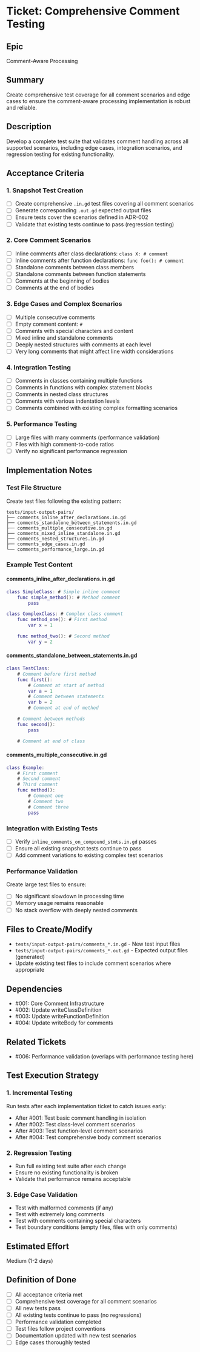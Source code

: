 # Ticket: Comprehensive Comment Testing

## Epic
Comment-Aware Processing

## Summary
Create comprehensive test coverage for all comment scenarios and edge cases to ensure the comment-aware processing implementation is robust and reliable.

## Description
Develop a complete test suite that validates comment handling across all supported scenarios, including edge cases, integration scenarios, and regression testing for existing functionality.

## Acceptance Criteria

### 1. Snapshot Test Creation
- [ ] Create comprehensive `.in.gd` test files covering all comment scenarios
- [ ] Generate corresponding `.out.gd` expected output files
- [ ] Ensure tests cover the scenarios defined in ADR-002
- [ ] Validate that existing tests continue to pass (regression testing)

### 2. Core Comment Scenarios
- [ ] Inline comments after class declarations: `class X: # comment`
- [ ] Inline comments after function declarations: `func foo(): # comment`
- [ ] Standalone comments between class members
- [ ] Standalone comments between function statements
- [ ] Comments at the beginning of bodies
- [ ] Comments at the end of bodies

### 3. Edge Cases and Complex Scenarios
- [ ] Multiple consecutive comments
- [ ] Empty comment content: `#`
- [ ] Comments with special characters and content
- [ ] Mixed inline and standalone comments
- [ ] Deeply nested structures with comments at each level
- [ ] Very long comments that might affect line width considerations

### 4. Integration Testing
- [ ] Comments in classes containing multiple functions
- [ ] Comments in functions with complex statement blocks
- [ ] Comments in nested class structures
- [ ] Comments with various indentation levels
- [ ] Comments combined with existing complex formatting scenarios

### 5. Performance Testing
- [ ] Large files with many comments (performance validation)
- [ ] Files with high comment-to-code ratios
- [ ] Verify no significant performance regression

## Implementation Notes

### Test File Structure
Create test files following the existing pattern:
```
tests/input-output-pairs/
├── comments_inline_after_declarations.in.gd
├── comments_standalone_between_statements.in.gd
├── comments_multiple_consecutive.in.gd
├── comments_mixed_inline_standalone.in.gd
├── comments_nested_structures.in.gd
├── comments_edge_cases.in.gd
└── comments_performance_large.in.gd
```

### Example Test Content

#### comments_inline_after_declarations.in.gd
```gd
class SimpleClass: # Simple inline comment
    func simple_method(): # Method comment
        pass

class ComplexClass: # Complex class comment
    func method_one(): # First method
        var x = 1

    func method_two(): # Second method
        var y = 2
```

#### comments_standalone_between_statements.in.gd
```gd
class TestClass:
    # Comment before first method
    func first():
        # Comment at start of method
        var a = 1
        # Comment between statements
        var b = 2
        # Comment at end of method

    # Comment between methods
    func second():
        pass

    # Comment at end of class
```

#### comments_multiple_consecutive.in.gd
```gd
class Example:
    # First comment
    # Second comment
    # Third comment
    func method():
        # Comment one
        # Comment two
        # Comment three
        pass
```

### Integration with Existing Tests
- [ ] Verify `inline_comments_on_compound_stmts.in.gd` passes
- [ ] Ensure all existing snapshot tests continue to pass
- [ ] Add comment variations to existing complex test scenarios

### Performance Validation
Create large test files to ensure:
- [ ] No significant slowdown in processing time
- [ ] Memory usage remains reasonable
- [ ] No stack overflow with deeply nested comments

## Files to Create/Modify
- `tests/input-output-pairs/comments_*.in.gd` - New test input files
- `tests/input-output-pairs/comments_*.out.gd` - Expected output files (generated)
- Update existing test files to include comment scenarios where appropriate

## Dependencies
- #001: Core Comment Infrastructure
- #002: Update writeClassDefinition
- #003: Update writeFunctionDefinition
- #004: Update writeBody for comments

## Related Tickets
- #006: Performance validation (overlaps with performance testing here)

## Test Execution Strategy

### 1. Incremental Testing
Run tests after each implementation ticket to catch issues early:
- After #001: Test basic comment handling in isolation
- After #002: Test class-level comment scenarios
- After #003: Test function-level comment scenarios
- After #004: Test comprehensive body comment scenarios

### 2. Regression Testing
- Run full existing test suite after each change
- Ensure no existing functionality is broken
- Validate that performance remains acceptable

### 3. Edge Case Validation
- Test with malformed comments (if any)
- Test with extremely long comments
- Test with comments containing special characters
- Test boundary conditions (empty files, files with only comments)

## Estimated Effort
Medium (1-2 days)

## Definition of Done
- [ ] All acceptance criteria met
- [ ] Comprehensive test coverage for all comment scenarios
- [ ] All new tests pass
- [ ] All existing tests continue to pass (no regressions)
- [ ] Performance validation completed
- [ ] Test files follow project conventions
- [ ] Documentation updated with new test scenarios
- [ ] Edge cases thoroughly tested